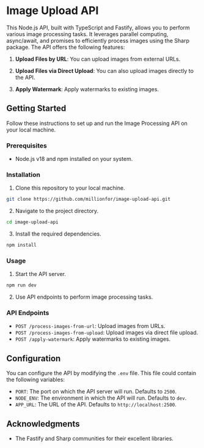 # Image Upload API

This Node.js API, built with TypeScript and Fastify, allows you to perform various image processing tasks. It leverages parallel computing, async/await, and promises to efficiently process images using the Sharp package. The API offers the following features:

1. **Upload Files by URL**: You can upload images from external URLs.

2. **Upload Files via Direct Upload**: You can also upload images directly to the API.

3. **Apply Watermark**: Apply watermarks to existing images.

## Getting Started

Follow these instructions to set up and run the Image Processing API on your local machine.

### Prerequisites

- Node.js v18 and npm installed on your system.

### Installation

1. Clone this repository to your local machine.

```bash
git clone https://github.com/millionfor/image-upload-api.git
```

2. Navigate to the project directory.

```bash
cd image-upload-api
```

3. Install the required dependencies.

```bash
npm install
```

### Usage

1. Start the API server.

```bash
npm run dev
```

2. Use API endpoints to perform image processing tasks.

### API Endpoints

- `POST /process-images-from-url`: Upload images from URLs.
- `POST /process-images-from-upload`: Upload images via direct file upload.
- `POST /apply-watermark`: Apply watermarks to existing images.

## Configuration

You can configure the API by modifying the `.env` file. This file could contain the following variables:
- `PORT`: The port on which the API server will run. Defaults to `2500`.
- `NODE_ENV`: The environment in which the API will run. Defaults to `dev`.
- `APP_URL`: The URL of the API. Defaults to `http://localhost:2500`.

## Acknowledgments

- The Fastify and Sharp communities for their excellent libraries.

